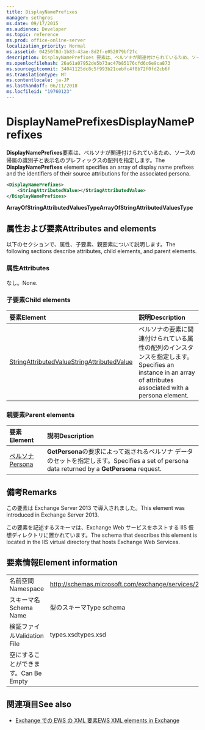 ```yaml
---
title: DisplayNamePrefixes
manager: sethgros
ms.date: 09/17/2015
ms.audience: Developer
ms.topic: reference
ms.prod: office-online-server
localization_priority: Normal
ms.assetid: 04250f8d-1b83-43ae-8d2f-e052079bf2fc
description: DisplayNamePrefixes 要素は、ペルソナが関連付けられているため、ソースの帰属の識別子と表示名のプレフィックスの配列を指定します。
ms.openlocfilehash: 26a61a07952de5b73ac47b85176cfd6c6e9ca873
ms.sourcegitcommit: 34041125dc8c5f993b21cebfc4f8b72f0fd2cb6f
ms.translationtype: MT
ms.contentlocale: ja-JP
ms.lasthandoff: 06/11/2018
ms.locfileid: "19760123"
---
```

# <a name="displaynameprefixes"></a><span data-ttu-id="3d711-103">DisplayNamePrefixes</span><span class="sxs-lookup"><span data-stu-id="3d711-103">DisplayNamePrefixes</span></span>

<span data-ttu-id="3d711-104">**DisplayNamePrefixes**要素は、ペルソナが関連付けられているため、ソースの帰属の識別子と表示名のプレフィックスの配列を指定します。</span><span class="sxs-lookup"><span data-stu-id="3d711-104">The **DisplayNamePrefixes** element specifies an array of display name prefixes and the identifiers of their source attributions for the associated persona.</span></span> 
  
```xml
<DisplayNamePrefixes>
    <StringAttributedValue></StringAttributedValue>
</DisplayNamePrefixes>
```

 <span data-ttu-id="3d711-105">**ArrayOfStringAttributedValuesType**</span><span class="sxs-lookup"><span data-stu-id="3d711-105">**ArrayOfStringAttributedValuesType**</span></span>
## <a name="attributes-and-elements"></a><span data-ttu-id="3d711-106">属性および要素</span><span class="sxs-lookup"><span data-stu-id="3d711-106">Attributes and elements</span></span>

<span data-ttu-id="3d711-107">以下のセクションで、属性、子要素、親要素について説明します。</span><span class="sxs-lookup"><span data-stu-id="3d711-107">The following sections describe attributes, child elements, and parent elements.</span></span>
  
### <a name="attributes"></a><span data-ttu-id="3d711-108">属性</span><span class="sxs-lookup"><span data-stu-id="3d711-108">Attributes</span></span>

<span data-ttu-id="3d711-109">なし。</span><span class="sxs-lookup"><span data-stu-id="3d711-109">None.</span></span>
  
### <a name="child-elements"></a><span data-ttu-id="3d711-110">子要素</span><span class="sxs-lookup"><span data-stu-id="3d711-110">Child elements</span></span>

|<span data-ttu-id="3d711-111">**要素**</span><span class="sxs-lookup"><span data-stu-id="3d711-111">**Element**</span></span>|<span data-ttu-id="3d711-112">**説明**</span><span class="sxs-lookup"><span data-stu-id="3d711-112">**Description**</span></span>|
|:-----|:-----|
|[<span data-ttu-id="3d711-113">StringAttributedValue</span><span class="sxs-lookup"><span data-stu-id="3d711-113">StringAttributedValue</span></span>](stringattributedvalue.md) <br/> |<span data-ttu-id="3d711-114">ペルソナの要素に関連付けられている属性の配列のインスタンスを指定します。</span><span class="sxs-lookup"><span data-stu-id="3d711-114">Specifies an instance in an array of attributes associated with a persona element.</span></span>  <br/> |
   
### <a name="parent-elements"></a><span data-ttu-id="3d711-115">親要素</span><span class="sxs-lookup"><span data-stu-id="3d711-115">Parent elements</span></span>

|<span data-ttu-id="3d711-116">**要素**</span><span class="sxs-lookup"><span data-stu-id="3d711-116">**Element**</span></span>|<span data-ttu-id="3d711-117">**説明**</span><span class="sxs-lookup"><span data-stu-id="3d711-117">**Description**</span></span>|
|:-----|:-----|
|[<span data-ttu-id="3d711-118">ペルソナ</span><span class="sxs-lookup"><span data-stu-id="3d711-118">Persona</span></span>](persona.md) <br/> |<span data-ttu-id="3d711-119">**GetPersona**の要求によって返されるペルソナ データのセットを指定します。</span><span class="sxs-lookup"><span data-stu-id="3d711-119">Specifies a set of persona data returned by a **GetPersona** request.</span></span>  <br/> |
   
## <a name="remarks"></a><span data-ttu-id="3d711-120">備考</span><span class="sxs-lookup"><span data-stu-id="3d711-120">Remarks</span></span>

<span data-ttu-id="3d711-121">この要素は Exchange Server 2013 で導入されました。</span><span class="sxs-lookup"><span data-stu-id="3d711-121">This element was introduced in Exchange Server 2013.</span></span>
  
<span data-ttu-id="3d711-122">この要素を記述するスキーマは、Exchange Web サービスをホストする IIS 仮想ディレクトリに置かれています。</span><span class="sxs-lookup"><span data-stu-id="3d711-122">The schema that describes this element is located in the IIS virtual directory that hosts Exchange Web Services.</span></span>
  
## <a name="element-information"></a><span data-ttu-id="3d711-123">要素情報</span><span class="sxs-lookup"><span data-stu-id="3d711-123">Element information</span></span>

|||
|:-----|:-----|
|<span data-ttu-id="3d711-124">名前空間</span><span class="sxs-lookup"><span data-stu-id="3d711-124">Namespace</span></span>  <br/> |http://schemas.microsoft.com/exchange/services/2006/types  <br/> |
|<span data-ttu-id="3d711-125">スキーマ名</span><span class="sxs-lookup"><span data-stu-id="3d711-125">Schema Name</span></span>  <br/> |<span data-ttu-id="3d711-126">型のスキーマ</span><span class="sxs-lookup"><span data-stu-id="3d711-126">Type schema</span></span>  <br/> |
|<span data-ttu-id="3d711-127">検証ファイル</span><span class="sxs-lookup"><span data-stu-id="3d711-127">Validation File</span></span>  <br/> |<span data-ttu-id="3d711-128">types.xsd</span><span class="sxs-lookup"><span data-stu-id="3d711-128">types.xsd</span></span>  <br/> |
|<span data-ttu-id="3d711-129">空にすることができます。</span><span class="sxs-lookup"><span data-stu-id="3d711-129">Can Be Empty</span></span>  <br/> ||
   
## <a name="see-also"></a><span data-ttu-id="3d711-130">関連項目</span><span class="sxs-lookup"><span data-stu-id="3d711-130">See also</span></span>

- [<span data-ttu-id="3d711-131">Exchange での EWS の XML 要素</span><span class="sxs-lookup"><span data-stu-id="3d711-131">EWS XML elements in Exchange</span></span>](ews-xml-elements-in-exchange.md)

